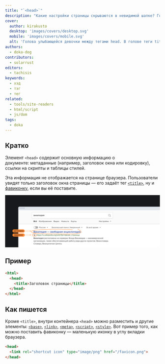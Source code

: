 ```yaml
---
title: "`<head>`"
description: "Какие настройки страницы скрываются в невидимой шапке? Говорим о заголовке страницы, фавиконке, способах подключения стилей и скриптов."
cover:
  author: kirakusto
  desktop: 'images/covers/desktop.svg'
  mobile: 'images/covers/mobile.svg'
  alt: 'Голова улыбающейся девочки между тегами head. В голове теги title, style, script, base, link и логотип Доки'
authors:
  - doka-dog
contributors:
  - solarrust
editors:
  - tachisis
keywords:
  - хэд
  - тэг
  - тег
related:
  - tools/site-readers
  - html/script
  - js/dom
tags:
  - doka
---
```


## Кратко

Элемент `<head>` содержит основную информацию о документе: метаданные (например, заголовок окна или кодировку), ссылки на скрипты и таблицы стилей.

Эта информация не отображается на странице браузера. Пользователи увидят только заголовок окна страницы — его задаёт тег [`<title>`](/html/title/), ну и [фавиконку](https://ru.wikipedia.org/wiki/Favicon), если вы её поставите.

![Пример выдачи страницы в поисковике, показаны заголовок и фавикон](images/1.png)

## Пример

```html
<html>
  <head>
    <title>Заголовок страницы</title>
  </head>
</html>
```

## Как пишется

Кроме `<title>`, внутри контейнера `<head>` можно разместить и другие элементы: [`<base>`](/html/base/), [`<link>`](/html/link/), [`<meta>`](/html/meta/), [`<script>`](/html/script/), [`<style>`](/html/style/). Вот пример того, как можно поставить фавиконку — маленькую иконку в углу вкладки браузера.

```html
<head>
  <link rel="shortcut icon" type="image/png" href="/favicon.png">
</head>
```
